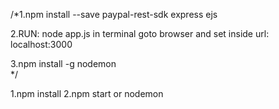 /*1.npm install --save paypal-rest-sdk express ejs

2.RUN:
node app.js in terminal
goto browser and set inside url:    localhost:3000

3.npm install -g nodemon   
*/

1.npm install
2.npm start  or nodemon